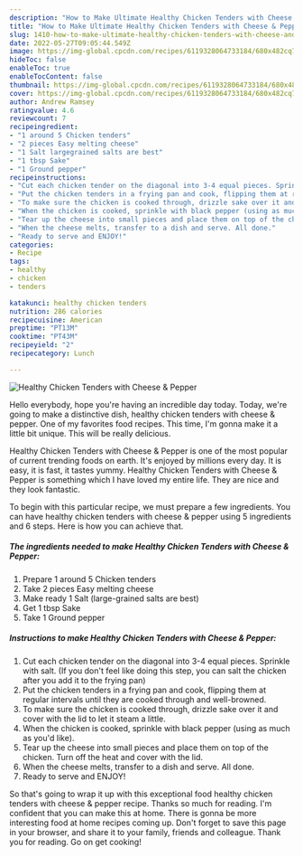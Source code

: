 ```yaml
---
description: "How to Make Ultimate Healthy Chicken Tenders with Cheese & Pepper"
title: "How to Make Ultimate Healthy Chicken Tenders with Cheese & Pepper"
slug: 1410-how-to-make-ultimate-healthy-chicken-tenders-with-cheese-and-amp-pepper
date: 2022-05-27T09:05:44.549Z
image: https://img-global.cpcdn.com/recipes/6119328064733184/680x482cq70/healthy-chicken-tenders-with-cheese-pepper-recipe-main-photo.jpg
hideToc: false
enableToc: true
enableTocContent: false
thumbnail: https://img-global.cpcdn.com/recipes/6119328064733184/680x482cq70/healthy-chicken-tenders-with-cheese-pepper-recipe-main-photo.jpg
cover: https://img-global.cpcdn.com/recipes/6119328064733184/680x482cq70/healthy-chicken-tenders-with-cheese-pepper-recipe-main-photo.jpg
author: Andrew Ramsey
ratingvalue: 4.6
reviewcount: 7
recipeingredient:
- "1 around 5 Chicken tenders"
- "2 pieces Easy melting cheese"
- "1 Salt largegrained salts are best"
- "1 tbsp Sake"
- "1 Ground pepper"
recipeinstructions:
- "Cut each chicken tender on the diagonal into 3-4 equal pieces. Sprinkle with salt. (If you don&#39;t feel like doing this step, you can salt the chicken after you add it to the frying pan)"
- "Put the chicken tenders in a frying pan and cook, flipping them at regular intervals until they are cooked through and well-browned."
- "To make sure the chicken is cooked through, drizzle sake over it and cover with the lid to let it steam a little."
- "When the chicken is cooked, sprinkle with black pepper (using as much as you&#39;d like)."
- "Tear up the cheese into small pieces and place them on top of the chicken. Turn off the heat and cover with the lid."
- "When the cheese melts, transfer to a dish and serve. All done."
- "Ready to serve and ENJOY!"
categories:
- Recipe
tags:
- healthy
- chicken
- tenders

katakunci: healthy chicken tenders 
nutrition: 286 calories
recipecuisine: American
preptime: "PT13M"
cooktime: "PT43M"
recipeyield: "2"
recipecategory: Lunch

---
```



![Healthy Chicken Tenders with Cheese & Pepper](https://img-global.cpcdn.com/recipes/6119328064733184/680x482cq70/healthy-chicken-tenders-with-cheese-pepper-recipe-main-photo.jpg)

Hello everybody, hope you're having an incredible day today. Today, we're going to make a distinctive dish, healthy chicken tenders with cheese & pepper. One of my favorites food recipes. This time, I'm gonna make it a little bit unique. This will be really delicious.



Healthy Chicken Tenders with Cheese & Pepper is one of the most popular of current trending foods on earth. It's enjoyed by millions every day. It is easy, it is fast, it tastes yummy. Healthy Chicken Tenders with Cheese & Pepper is something which I have loved my entire life. They are nice and they look fantastic.


To begin with this particular recipe, we must prepare a few ingredients. You can have healthy chicken tenders with cheese & pepper using 5 ingredients and 6 steps. Here is how you can achieve that.

<!--inarticleads1-->

##### The ingredients needed to make Healthy Chicken Tenders with Cheese & Pepper:

1. Prepare 1 around 5 Chicken tenders
1. Take 2 pieces Easy melting cheese
1. Make ready 1 Salt (large-grained salts are best)
1. Get 1 tbsp Sake
1. Take 1 Ground pepper




<!--inarticleads2-->

##### Instructions to make Healthy Chicken Tenders with Cheese & Pepper:

1. Cut each chicken tender on the diagonal into 3-4 equal pieces. Sprinkle with salt. (If you don&#39;t feel like doing this step, you can salt the chicken after you add it to the frying pan)
1. Put the chicken tenders in a frying pan and cook, flipping them at regular intervals until they are cooked through and well-browned.
1. To make sure the chicken is cooked through, drizzle sake over it and cover with the lid to let it steam a little.
1. When the chicken is cooked, sprinkle with black pepper (using as much as you&#39;d like).
1. Tear up the cheese into small pieces and place them on top of the chicken. Turn off the heat and cover with the lid.
1. When the cheese melts, transfer to a dish and serve. All done.
1. Ready to serve and ENJOY!



So that's going to wrap it up with this exceptional food healthy chicken tenders with cheese & pepper recipe. Thanks so much for reading. I'm confident that you can make this at home. There is gonna be more interesting food at home recipes coming up. Don't forget to save this page in your browser, and share it to your family, friends and colleague. Thank you for reading. Go on get cooking!
